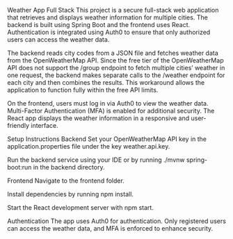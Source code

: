 Weather App Full Stack
This project is a secure full-stack web application that retrieves and displays weather information for multiple cities. The backend is built using Spring Boot and the frontend uses React. Authentication is integrated using Auth0 to ensure that only authorized users can access the weather data.

The backend reads city codes from a JSON file and fetches weather data from the OpenWeatherMap API. Since the free tier of the OpenWeatherMap API does not support the /group endpoint to fetch multiple cities’ weather in one request, the backend makes separate calls to the /weather endpoint for each city and then combines the results. This workaround allows the application to function fully within the free API limits.

On the frontend, users must log in via Auth0 to view the weather data. Multi-Factor Authentication (MFA) is enabled for additional security. The React app displays the weather information in a responsive and user-friendly interface.

Setup Instructions
Backend
Set your OpenWeatherMap API key in the application.properties file under the key weather.api.key.

Run the backend service using your IDE or by running ./mvnw spring-boot:run in the backend directory.

Frontend
Navigate to the frontend folder.

Install dependencies by running npm install.

Start the React development server with npm start.

Authentication
The app uses Auth0 for authentication. Only registered users can access the weather data, and MFA is enforced to enhance security.